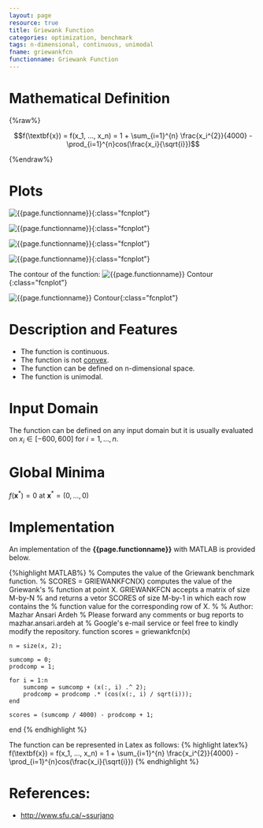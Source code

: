 ```yaml
---
layout: page
resource: true
title: Griewank Function
categories: optimization, benchmark
tags: n-dimensional, continuous, unimodal
fname: griewankfcn
functionname: Griewank Function
---
```

<head>
	<script type="text/x-mathjax-config">
	  MathJax.Hub.Config({tex2jax: {inlineMath: [['$','$'], ['\\(','\\)']]}});
	</script>
	<script type="text/javascript" async
	  src="https://cdn.mathjax.org/mathjax/latest/MathJax.js?config=TeX-AMS_CHTML">
	</script>
</head>


# Mathematical Definition

{%raw%}

$$f(\textbf{x}) = f(x_1, ..., x_n) = 1 + \sum_{i=1}^{n} \frac{x_i^{2}}{4000} - \prod_{i=1}^{n}cos(\frac{x_i}{\sqrt{i}})$$

{%endraw%}

# Plots
![{{page.functionname}}]({{site.baseurl}}/benchmarkfcns/plots/{{page.fname}}.png){:class="fcnplot"}

![{{page.functionname}}]({{site.baseurl}}/benchmarkfcns/plots/{{page.fname}}_2.png){:class="fcnplot"}

![{{page.functionname}}]({{site.baseurl}}/benchmarkfcns/plots/{{page.fname}}_3.png){:class="fcnplot"}

![{{page.functionname}}]({{site.baseurl}}/benchmarkfcns/plots/{{page.fname}}_10_0.png){:class="fcnplot"}

The contour of the function: 
![{{page.functionname}} Contour]({{site.baseurl}}/benchmarkfcns/plots/{{page.fname}}_contour.png){:class="fcnplot"}

![{{page.functionname}} Contour]({{site.baseurl}}/benchmarkfcns/plots/{{page.fname}}_10_contour.png){:class="fcnplot"}

# Description and Features
* The function is continuous.
* The function is not [convex](https://en.wikipedia.org/wiki/Convex_function).
* The function can be defined on n-dimensional space. 
* The function is unimodal.

# Input Domain
The function can be defined on any input domain but it is usually evaluated on $x_i \in [-600, 600]$ for $i = 1, ..., n$.

# Global Minima
$f(\textbf{x}^{\ast}) = 0$ at $\textbf{x}^{\ast} = (0, ..., 0)$

# Implementation
An implementation of the **{{page.functionname}}** with MATLAB is provided below. 

{%highlight MATLAB%}
% Computes the value of the Griewank benchmark function.
% SCORES = GRIEWANKFCN(X) computes the value of the Griewank's
% function at point X. GRIEWANKFCN accepts a matrix of size M-by-N 
% and returns a vetor SCORES of size M-by-1 in which each row contains the 
% function value for the corresponding row of X.
% 
% Author: Mazhar Ansari Ardeh
% Please forward any comments or bug reports to mazhar.ansari.ardeh at
% Google's e-mail service or feel free to kindly modify the repository.
function scores = griewankfcn(x)
    
    n = size(x, 2);
    
    sumcomp = 0;
    prodcomp = 1;
    
    for i = 1:n
        sumcomp = sumcomp + (x(:, i) .^ 2);
        prodcomp = prodcomp .* (cos(x(:, i) / sqrt(i)));
    end
    
    scores = (sumcomp / 4000) - prodcomp + 1;
end
{% endhighlight %}

The function can be represented in Latex as follows:
{% highlight latex%}
f(\textbf{x}) = f(x_1, ..., x_n) = 1 + \sum_{i=1}^{n} \frac{x_i^{2}}{4000} - \prod_{i=1}^{n}cos(\frac{x_i}{\sqrt{i}})
{% endhighlight %}

# References:
* http://www.sfu.ca/~ssurjano